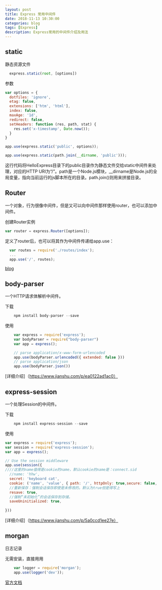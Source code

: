 ```yaml
---
layout: post
title: Express 常用中间件
date: 2018-11-13 10:30:00
categories: blog
tags: [Express]
description: Express常用的中间件介绍及用法
---
```


## static

静态资源文件

```javascript
  express.static(root, [options])
```
参数

```javascript
var options = {
  dotfiles: 'ignore',
  etag: false,
  extensions: ['htm', 'html'],
  index: false,
  maxAge: '1d',
  redirect: false,
  setHeaders: function (res, path, stat) {
    res.set('x-timestamp', Date.now());
  }
}

app.use(express.static('public', options));
```
```javascript
app.use(express.static(path.join(__dirname, 'public')));
```
这行代码将HelloExpress目录下的public目录作为静态文件交给static中间件来处理，对应的HTTP URI为“/”。path是一个Node.js模块，__dirname是Node.js的全局变量，指向当前运行的js脚本所在的目录。path.join()则用来拼接目录。

## Router

一个对象，行为很像中间件，但是又可以向中间件那样使用router，也可以添加中间件。

创建Router实例

```javascript
var router = express.Router([options]);
```
定义了router后，也可以将其作为中间件传递给app.use：

```javascript
  var routes = require('./routes/index');
  ...
  app.use('/', routes);
```
[blog](https://blog.csdn.net/foruok/article/details/47354737)

## body-parser 

一个HTTP请求体解析中间件。

下载

```javascript
    npm install body-parser --save
```
使用

```javascript
    var express = require('express');
    var bodyParser = require("body-parser")
    var app = express();

    // parse application/x-www-form-urlencoded
    app.use(bodyParser.urlencoded({ extended: false })) 
    // parse application/json
    app.use(bodyParser.json())  
```

[详细介绍]（https://www.jianshu.com/p/ea0122ad1ac0）

## express-session

一个处理Session的中间件。

下载
```javascript
    npm install express-session --save
```
使用
```javascript
var express = require('express');
var session = require('express-session');
var app = express();

// Use the session middleware 
app.use(session({ 
////这里的name值得是cookie的name，默认cookie的name是：connect.sid
  //name: 'hhw',
  secret: 'keyboard cat', 
  cookie: ('name', 'value', { path: '/', httpOnly: true,secure: false, maxAge:  60000 }),
  //重新保存：强制会话保存即使是未修改的。默认为true但是得写上
  resave: true, 
  //强制“未初始化”的会话保存到存储。 
  saveUninitialized: true,  
  
}))
```

[详细介绍]（https://www.jianshu.com/p/5a0ccd1ee27e）

## morgan

日志记录

无需安装，直接用用
```javascript
    var logger = require('morgan');
    app.use(logger('dev'));
```

[官方文档](https://www.npmjs.com/package/morgan)